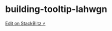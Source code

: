 # building-tooltip-lahwgn

[Edit on StackBlitz ⚡️](https://stackblitz.com/edit/building-tooltip-lahwgn)